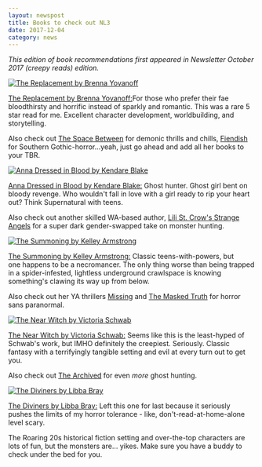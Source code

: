 ```yaml
---
layout: newspost
title: Books to check out NL3
date: 2017-12-04
category: news
---
```


*This edition of book recommendations first appeared in Newsletter October 2017 (creepy reads) edition.*

[![The Replacement by Brenna Yovanoff](https://gallery.mailchimp.com/5d9ccc35d544fcc85135fb8ae/images/2f8e4dcb-583e-4de4-a2e3-90bfda27f70a.jpg)](https://www.goodreads.com/book/show/7507908-the-replacement#)
                        
[The Replacement by Brenna Yovanoff:](https://www.goodreads.com/book/show/7507908-the-replacement#)For those who prefer their fae bloodthirsty and horrific instead of sparkly and romantic. This was a rare 5 star read for me. Excellent character development, worldbuilding, and storytelling.

Also check out [The Space Between](https://www.goodreads.com/book/show/10261812-the-space-between) for demonic thrills and chills, [Fiendish](https://www.goodreads.com/book/show/18667948-fiendish) for Southern Gothic-horror...yeah, just go ahead and add all her books to your TBR.


[![Anna Dressed in Blood by Kendare Blake](https://gallery.mailchimp.com/5d9ccc35d544fcc85135fb8ae/images/dad77f38-c04d-458c-a830-8b7d5aac20f8.jpg)](https://www.goodreads.com/book/show/9378297-anna-dressed-in-blood?ac=1&from_search=true#)

[Anna Dressed in Blood by Kendare Blake:](https://www.goodreads.com/book/show/9378297-anna-dressed-in-blood?ac=1&from_search=true#) Ghost hunter. Ghost girl bent on bloody revenge. Who wouldn't fall in love with a girl ready to rip your heart out? Think Supernatural with teens.

Also check out another skilled WA-based author, [Lili St. Crow's Strange Angels](https://www.goodreads.com/book/show/6006518-strange-angels?ac=1&from_search=true#) for a super dark gender-swapped take on monster hunting.


[![The Summoning by Kelley Armstrong](https://gallery.mailchimp.com/5d9ccc35d544fcc85135fb8ae/images/0a917310-8188-4a63-9584-770936b4e6fa.jpg)](https://www.goodreads.com/book/show/2800905-the-summoning?ac=1&from_search=true)
            
[The Summoning by Kelley Armstrong:](https://www.goodreads.com/book/show/2800905-the-summoning?ac=1&from_search=true) Classic teens-with-powers, but one happens to be a necromancer. The only thing worse than being trapped in a spider-infested, lightless underground crawlspace is knowing something's clawing its way up from below.

Also check out her YA thrillers [Missing](https://www.goodreads.com/book/show/25487124-missing) and [The Masked Truth](https://www.goodreads.com/book/show/24733600-the-masked-truth?ac=1&from_search=true) for horror sans paranormal.

                  
[![The Near Witch by Victoria Schwab](https://gallery.mailchimp.com/5d9ccc35d544fcc85135fb8ae/images/119f7d3a-0f45-4e84-9637-e9f968344345.jpg)](https://www.goodreads.com/book/show/6931344-the-near-witch?ac=1&from_search=true#)

[The Near Witch by Victoria Schwab:](https://www.goodreads.com/book/show/6931344-the-near-witch?ac=1&from_search=true#) Seems like this is the least-hyped of Schwab's work, but IMHO definitely the creepiest. Seriously. Classic fantasy with a terrifyingly tangible setting and evil at every turn out to get you.

Also check out [The Archived](https://www.goodreads.com/book/show/10929432-the-archived?ac=1&from_search=true#) for even *more* ghost hunting.

                        
[![The Diviners by Libba Bray](https://gallery.mailchimp.com/5d9ccc35d544fcc85135fb8ae/images/dc47702e-3140-49eb-a55c-f15b397f58f7.jpg)](https://www.goodreads.com/book/show/15783083-the-diviners)

[The Diviners by Libba Bray:](https://www.goodreads.com/book/show/15783083-the-diviners) Left this one for last because it seriously pushes the limits of my horror tolerance - like, don't-read-at-home-alone level scary.

The Roaring 20s historical fiction setting and over-the-top characters are lots of fun, but the monsters are... yikes. Make sure you have a buddy to check under the bed for you.
